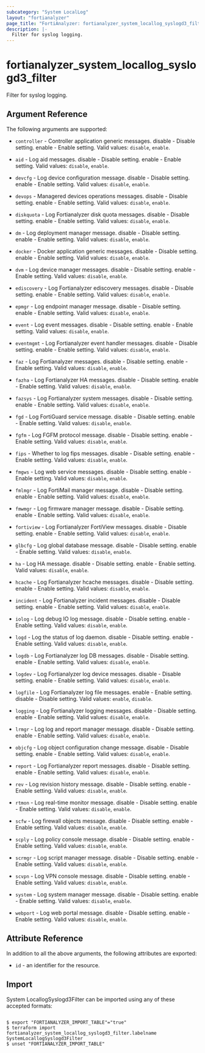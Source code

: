```yaml
---
subcategory: "System LocalLog"
layout: "fortianalyzer"
page_title: "FortiAnalyzer: fortianalyzer_system_locallog_syslogd3_filter"
description: |-
  Filter for syslog logging.
---
```


# fortianalyzer_system_locallog_syslogd3_filter
Filter for syslog logging.

## Argument Reference


The following arguments are supported:


* `controller` - Controller application generic messages. disable - Disable setting. enable - Enable setting. Valid values: `disable`, `enable`.

* `aid` - Log aid messages. disable - Disable setting. enable - Enable setting. Valid values: `disable`, `enable`.

* `devcfg` - Log device configuration message. disable - Disable setting. enable - Enable setting. Valid values: `disable`, `enable`.

* `devops` - Managered devices operations messages. disable - Disable setting. enable - Enable setting. Valid values: `disable`, `enable`.

* `diskquota` - Log Fortianalyzer disk quota messages. disable - Disable setting. enable - Enable setting. Valid values: `disable`, `enable`.

* `dm` - Log deployment manager message. disable - Disable setting. enable - Enable setting. Valid values: `disable`, `enable`.

* `docker` - Docker application generic messages. disable - Disable setting. enable - Enable setting. Valid values: `disable`, `enable`.

* `dvm` - Log device manager messages. disable - Disable setting. enable - Enable setting. Valid values: `disable`, `enable`.

* `ediscovery` - Log Fortianalyzer ediscovery messages. disable - Disable setting. enable - Enable setting. Valid values: `disable`, `enable`.

* `epmgr` - Log endpoint manager message. disable - Disable setting. enable - Enable setting. Valid values: `disable`, `enable`.

* `event` - Log event messages. disable - Disable setting. enable - Enable setting. Valid values: `disable`, `enable`.

* `eventmgmt` - Log Fortianalyzer event handler messages. disable - Disable setting. enable - Enable setting. Valid values: `disable`, `enable`.

* `faz` - Log Fortianalyzer messages. disable - Disable setting. enable - Enable setting. Valid values: `disable`, `enable`.

* `fazha` - Log Fortianalyzer HA messages. disable - Disable setting. enable - Enable setting. Valid values: `disable`, `enable`.

* `fazsys` - Log Fortianalyzer system messages. disable - Disable setting. enable - Enable setting. Valid values: `disable`, `enable`.

* `fgd` - Log FortiGuard service message. disable - Disable setting. enable - Enable setting. Valid values: `disable`, `enable`.

* `fgfm` - Log FGFM protocol message. disable - Disable setting. enable - Enable setting. Valid values: `disable`, `enable`.

* `fips` - Whether to log fips messages. disable - Disable setting. enable - Enable setting. Valid values: `disable`, `enable`.

* `fmgws` - Log web service messages. disable - Disable setting. enable - Enable setting. Valid values: `disable`, `enable`.

* `fmlmgr` - Log FortiMail manager message. disable - Disable setting. enable - Enable setting. Valid values: `disable`, `enable`.

* `fmwmgr` - Log firmware manager message. disable - Disable setting. enable - Enable setting. Valid values: `disable`, `enable`.

* `fortiview` - Log Fortianalyzer FortiView messages. disable - Disable setting. enable - Enable setting. Valid values: `disable`, `enable`.

* `glbcfg` - Log global database message. disable - Disable setting. enable - Enable setting. Valid values: `disable`, `enable`.

* `ha` - Log HA message. disable - Disable setting. enable - Enable setting. Valid values: `disable`, `enable`.

* `hcache` - Log Fortianalyzer hcache messages. disable - Disable setting. enable - Enable setting. Valid values: `disable`, `enable`.

* `incident` - Log Fortianalyzer incident messages. disable - Disable setting. enable - Enable setting. Valid values: `disable`, `enable`.

* `iolog` - Log debug IO log message. disable - Disable setting. enable - Enable setting. Valid values: `disable`, `enable`.

* `logd` - Log the status of log daemon. disable - Disable setting. enable - Enable setting. Valid values: `disable`, `enable`.

* `logdb` - Log Fortianalyzer log DB messages. disable - Disable setting. enable - Enable setting. Valid values: `disable`, `enable`.

* `logdev` - Log Fortianalyzer log device messages. disable - Disable setting. enable - Enable setting. Valid values: `disable`, `enable`.

* `logfile` - Log Fortianalyzer log file messages. enable - Enable setting. disable - Disable setting. Valid values: `enable`, `disable`.

* `logging` - Log Fortianalyzer logging messages. disable - Disable setting. enable - Enable setting. Valid values: `disable`, `enable`.

* `lrmgr` - Log log and report manager message. disable - Disable setting. enable - Enable setting. Valid values: `disable`, `enable`.

* `objcfg` - Log object configuration change message. disable - Disable setting. enable - Enable setting. Valid values: `disable`, `enable`.

* `report` - Log Fortianalyzer report messages. disable - Disable setting. enable - Enable setting. Valid values: `disable`, `enable`.

* `rev` - Log revision history message. disable - Disable setting. enable - Enable setting. Valid values: `disable`, `enable`.

* `rtmon` - Log real-time monitor message. disable - Disable setting. enable - Enable setting. Valid values: `disable`, `enable`.

* `scfw` - Log firewall objects message. disable - Disable setting. enable - Enable setting. Valid values: `disable`, `enable`.

* `scply` - Log policy console message. disable - Disable setting. enable - Enable setting. Valid values: `disable`, `enable`.

* `scrmgr` - Log script manager message. disable - Disable setting. enable - Enable setting. Valid values: `disable`, `enable`.

* `scvpn` - Log VPN console message. disable - Disable setting. enable - Enable setting. Valid values: `disable`, `enable`.

* `system` - Log system manager message. disable - Disable setting. enable - Enable setting. Valid values: `disable`, `enable`.

* `webport` - Log web portal message. disable - Disable setting. enable - Enable setting. Valid values: `disable`, `enable`.



## Attribute Reference

In addition to all the above arguments, the following attributes are exported:
* `id` - an identifier for the resource.

## Import

System LocallogSyslogd3Filter can be imported using any of these accepted formats:
```

$ export "FORTIANALYZER_IMPORT_TABLE"="true"
$ terraform import fortianalyzer_system_locallog_syslogd3_filter.labelname SystemLocallogSyslogd3Filter
$ unset "FORTIANALYZER_IMPORT_TABLE"
```

